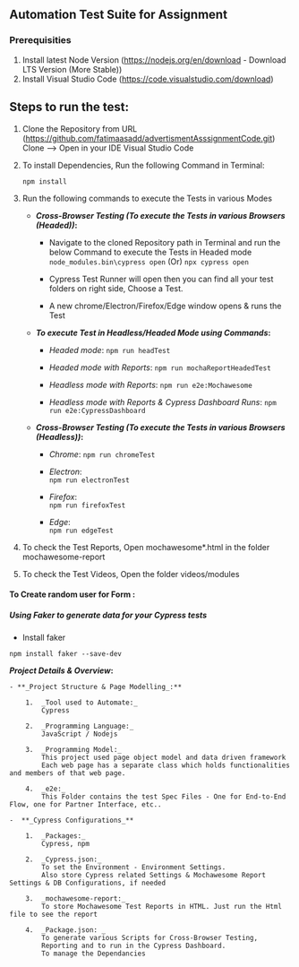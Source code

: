 ## Automation Test Suite for Assignment

### Prerequisities
    
1. Install latest Node Version (https://nodejs.org/en/download  - Download LTS Version (More Stable))
2. Install Visual Studio Code (https://code.visualstudio.com/download)


## Steps to run the test:

1. Clone the Repository from URL (https://github.com/fatimaasadd/advertismentAsssignmentCode.git) Clone --> Open in your IDE Visual Studio Code

2. To install Dependencies, Run the following Command in Terminal:

    `npm install`

3. Run the following commands to execute the Tests in various Modes 

    - **_Cross-Browser Testing (To execute the Tests in various Browsers (Headed))_:** 

        - Navigate to the cloned Repository path in Terminal and run the below Command to execute the Tests in Headed mode
            `node_modules.bin\cypress open` 
            (Or)
            `npx cypress open`

        - Cypress Test Runner will open then you can find all your test folders on right side, Choose a Test. 
        - A new chrome/Electron/Firefox/Edge window opens & runs the Test

    - **_To execute Test in Headless/Headed Mode using Commands_:**

        - _Headed mode_:
            `npm run headTest`

        - _Headed mode with Reports_:
            `npm run mochaReportHeadedTest`

        - _Headless mode with Reports_:
            `npm run e2e:Mochawesome`
        
        - _Headless mode with Reports & Cypress Dashboard Runs_:
            `npm run e2e:CypressDashboard`

    - **_Cross-Browser Testing (To execute the Tests in various Browsers (Headless))_:**

        -  _Chrome_: 
            `npm run chromeTest`

        -  _Electron_:  
            `npm run electronTest`

        -  _Firefox_:  
            `npm run firefoxTest`

        -  _Edge_:  
            `npm run edgeTest`

4. To check the Test Reports, Open mochawesome*.html in the folder mochawesome-report

5. To check the Test Videos, Open the folder videos/modules

#### To Create random user for Form :

##### Using Faker to generate data for your Cypress tests

- Install faker

`npm install faker --save-dev`

**_Project Details & Overview_:**

    - **_Project Structure & Page Modelling_:**

        1.  _Tool used to Automate:_ 
            Cypress

        2.  _Programming Language:_ 
            JavaScript / Nodejs

        3.  _Programming Model:_
            This project used page object model and data driven framework
            Each web page has a separate class which holds functionalities and members of that web page.

        4.  _e2e:_
            This Folder contains the test Spec Files - One for End-to-End Flow, one for Partner Interface, etc..

    -  **_Cypress Configurations_**

        1.  _Packages:_
            Cypress, npm

        2.  _Cypress.json:_ 
            To set the Environment - Environment Settings. 
            Also store Cypress related Settings & Mochawesome Report Settings & DB Configurations, if needed

        3.  _mochawesome-report:_ 
            To store Mochawesome Test Reports in HTML. Just run the Html file to see the report 

        4.  _Package.json: _
            To generate various Scripts for Cross-Browser Testing,  
            Reporting and to run in the Cypress Dashboard. 
            To manage the Dependancies
